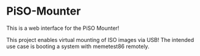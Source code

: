 # PiSO-Mounter

This is a web interface for the PiSO Mounter! 

This project enables virtual mounting of ISO images via USB! The intended use case is booting a system with memetest86 remotely.

